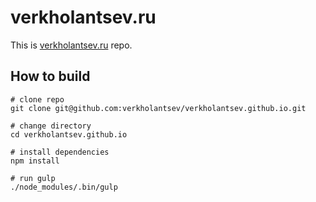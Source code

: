 # verkholantsev.ru

This is [verkholantsev.ru](https://verkholantsev.ru) repo.

## How to build

```shell
# clone repo
git clone git@github.com:verkholantsev/verkholantsev.github.io.git

# change directory
cd verkholantsev.github.io

# install dependencies
npm install

# run gulp
./node_modules/.bin/gulp
```
